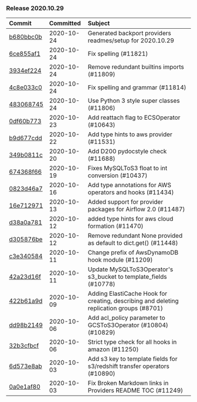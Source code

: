 

### Release 2020.10.29

| Commit                                                                                         | Committed   | Subject                                                                                  |
|:-----------------------------------------------------------------------------------------------|:------------|:-----------------------------------------------------------------------------------------|
| [b680bbc0b](https://github.com/apache/airflow/commit/872b1566a11cb73297e657ff325161721b296574) | 2020-10-24  | Generated backport providers readmes/setup for 2020.10.29                                |
| [6ce855af1](https://github.com/apache/airflow/commit/6ce855af118daeaa4c249669079ab9d9aad23945) | 2020-10-24  | Fix spelling (#11821)                                                                    |
| [3934ef224](https://github.com/apache/airflow/commit/3934ef22494db6d9613c229aaa82ea6a366b7c2f) | 2020-10-24  | Remove redundant builtins imports (#11809)                                               |
| [4c8e033c0](https://github.com/apache/airflow/commit/4c8e033c0ee7d28963d504a9216205155f20f58f) | 2020-10-24  | Fix spelling and grammar (#11814)                                                        |
| [483068745](https://github.com/apache/airflow/commit/48306874538eea7cfd42358d5ebb59705204bfc4) | 2020-10-24  | Use Python 3 style super classes (#11806)                                                |
| [0df60b773](https://github.com/apache/airflow/commit/0df60b773671ecf8d4e5f582ac2be200cf2a2edd) | 2020-10-23  | Add reattach flag to ECSOperator (#10643)                                                |
| [b9d677cdd](https://github.com/apache/airflow/commit/b9d677cdd660e0be8278a64658e73359276a9682) | 2020-10-22  | Add type hints to  aws provider (#11531)                                                 |
| [349b0811c](https://github.com/apache/airflow/commit/349b0811c3022605426ba57d30936240a7c2848a) | 2020-10-20  | Add D200 pydocstyle check (#11688)                                                       |
| [674368f66](https://github.com/apache/airflow/commit/674368f66cf61b2a105f326f23868ac3aee08807) | 2020-10-19  | Fixes MySQLToS3 float to int conversion (#10437)                                         |
| [0823d46a7](https://github.com/apache/airflow/commit/0823d46a7f267f2e45195a175021825367938add) | 2020-10-16  | Add type annotations for AWS operators and hooks (#11434)                                |
| [16e712971](https://github.com/apache/airflow/commit/16e7129719f1c0940aef2a93bed81368e997a746) | 2020-10-13  | Added support for provider packages for Airflow 2.0 (#11487)                             |
| [d38a0a781](https://github.com/apache/airflow/commit/d38a0a781e123c8c50313efdb23f767d6678afe0) | 2020-10-12  | added type hints for aws cloud formation (#11470)                                        |
| [d305876be](https://github.com/apache/airflow/commit/d305876bee328287ff391a29cc1cd632468cc731) | 2020-10-12  | Remove redundant None provided as default to dict.get() (#11448)                         |
| [c3e340584](https://github.com/apache/airflow/commit/c3e340584bf1892c4f73aa9e7495b5823dab0c40) | 2020-10-11  | Change prefix of AwsDynamoDB hook module (#11209)                                        |
| [42a23d16f](https://github.com/apache/airflow/commit/42a23d16fe9b2f165b0805fb767ecbb825c93657) | 2020-10-11  | Update MySQLToS3Operator&#39;s s3_bucket to template_fields (#10778)                         |
| [422b61a9d](https://github.com/apache/airflow/commit/422b61a9dd95ab9d00b239daa14d87d7cae5ae73) | 2020-10-09  | Adding ElastiCache Hook for creating, describing and deleting replication groups (#8701) |
| [dd98b2149](https://github.com/apache/airflow/commit/dd98b21494ff6036242b63268140abe1294b3657) | 2020-10-06  | Add acl_policy parameter to GCSToS3Operator (#10804) (#10829)                            |
| [32b3cfbcf](https://github.com/apache/airflow/commit/32b3cfbcf0209cb062dd641c1232ab25d02d4d6d) | 2020-10-06  | Strict type check for all hooks in amazon (#11250)                                       |
| [6d573e8ab](https://github.com/apache/airflow/commit/6d573e8abbf87e3c7281347e03d428a6e5baccd4) | 2020-10-03  | Add s3 key to template fields for s3/redshift transfer operators (#10890)                |
| [0a0e1af80](https://github.com/apache/airflow/commit/0a0e1af80038ef89974c3c8444461fe867945daa) | 2020-10-03  | Fix Broken Markdown links in Providers README TOC (#11249)                               |
